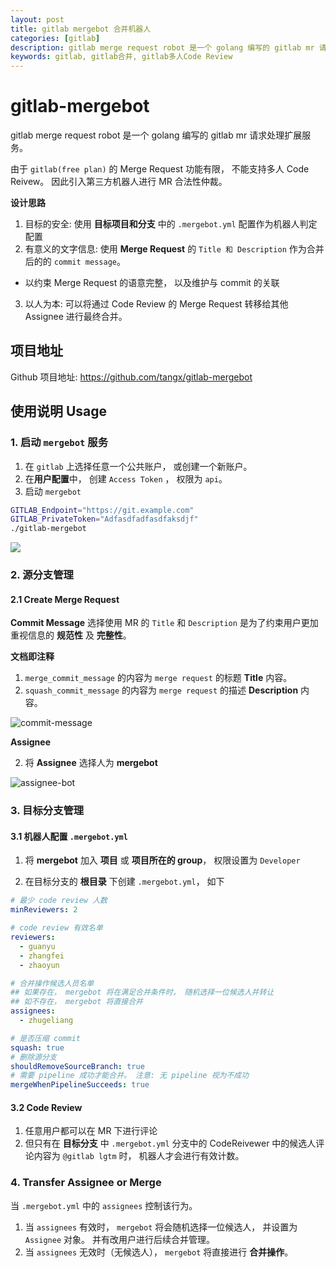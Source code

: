 ```yaml
---
layout: post
title: gitlab mergebot 合并机器人
categories: [gitlab]
description: gitlab merge request robot 是一个 golang 编写的 gitlab mr 请求处理扩展服务。由于 `gitlab(free plan)` 的 Merge Request 功能有限， 不能支持多人 Code Reivew。 因此引入第三方机器人进行 MR 合法性仲裁。
keywords: gitlab, gitlab合并, gitlab多人Code Review
---
```


# gitlab-mergebot

gitlab merge request robot 是一个 golang 编写的 gitlab mr 请求处理扩展服务。

由于 `gitlab(free plan)` 的 Merge Request 功能有限， 不能支持多人 Code Reivew。 因此引入第三方机器人进行 MR 合法性仲裁。

**设计思路**

1. 目标的安全: 使用 **目标项目和分支** 中的 `.mergebot.yml` 配置作为机器人判定配置
2. 有意义的文字信息: 使用 **Merge Request** 的 `Title 和 Description` 作为合并后的的 `commit message`。
  + 以约束 Merge Request 的语意完整， 以及维护与 commit 的关联
3. 以人为本: 可以将通过 Code Review 的 Merge Request 转移给其他 Assignee 进行最终合并。

## 项目地址

Github 项目地址: https://github.com/tangx/gitlab-mergebot

## 使用说明 Usage

### 1. 启动 `mergebot` 服务

1. 在 `gitlab` 上选择任意一个公共账户， 或创建一个新账户。
2. 在**用户配置**中， 创建 `Access Token` ， 权限为 `api`。
3. 启动 `mergebot`

```bash
GITLAB_Endpoint="https://git.example.com"
GITLAB_PrivateToken="Adfasdfadfasdfaksdjf"
./gitlab-mergebot
```

![](../img/mergebot/make-up.png)

### 2. 源分支管理

#### 2.1 Create Merge Request

**Commit Message** 选择使用 MR 的 `Title` 和 `Description` 是为了约束用户更加重视信息的 **规范性** 及 **完整性**。

**文档即注释**

1. `merge_commit_message` 的内容为 `merge request` 的标题 **Title** 内容。
2. `squash_commit_message` 的内容为 `merge request` 的描述 **Description** 内容。

![commit-message](../img/mergebot/commit-message.png)

**Assignee**

2. 将 **Assignee** 选择人为 **mergebot**

![assignee-bot](../img/mergebot/assignee-bot.png)



### 3. 目标分支管理

#### 3.1 机器人配置 `.mergebot.yml`

1. 将 **mergebot** 加入 **项目** 或 **项目所在的 group**， 权限设置为 `Developer`

2. 在目标分支的 **根目录** 下创建 `.mergebot.yml`， 如下

```yaml
# 最少 code review 人数
minReviewers: 2

# code review 有效名单
reviewers:
  - guanyu 
  - zhangfei
  - zhaoyun

# 合并操作候选人员名单
## 如果存在， mergebot 将在满足合并条件时， 随机选择一位候选人并转让
## 如不存在， mergebot 将直接合并
assignees:
  - zhugeliang

# 是否压缩 commit
squash: true
# 删除源分支
shouldRemoveSourceBranch: true
# 需要 pipeline 成功才能合并。 注意: 无 pipeline 视为不成功
mergeWhenPipelineSucceeds: true
```


#### 3.2 Code Review

1. 任意用户都可以在 MR 下进行评论
2. 但只有在 **目标分支** 中 `.mergebot.yml` 分支中的 CodeReivewer 中的候选人评论内容为 `@gitlab lgtm` 时， 机器人才会进行有效计数。

### 4. Transfer Assignee or Merge

当 `.mergebot.yml` 中的 `assignees` 控制该行为。

1. 当 `assignees` 有效时， `mergebot` 将会随机选择一位候选人， 并设置为 `Assignee` 对象。 并有改用户进行后续合并管理。
2. 当 `assignees` 无效时（无候选人）， `mergebot` 将直接进行 **合并操作**。
